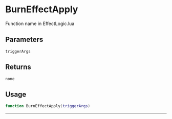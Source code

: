 # BurnEffectApply
Function name in EffectLogic.lua
## Parameters
`triggerArgs`
## Returns
`none`
## Usage
```lua
function BurnEffectApply(triggerArgs)
```
---

